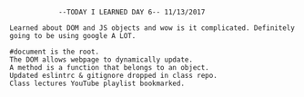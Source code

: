                 --TODAY I LEARNED DAY 6-- 11/13/2017

    Learned about DOM and JS objects and wow is it complicated. Definitely going to be using google A LOT.

    #document is the root.
    The DOM allows webpage to dynamically update.
    A method is a function that belongs to an object.
    Updated eslintrc & gitignore dropped in class repo.
    Class lectures YouTube playlist bookmarked.
